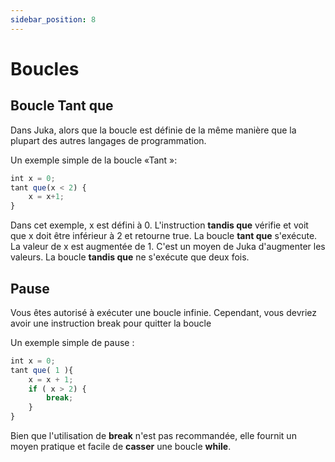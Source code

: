 ```yaml
---
sidebar_position: 8
---
```


# Boucles

## Boucle Tant que

Dans Juka, alors que la boucle est définie de la même manière que la plupart des autres langages de programmation.

Un exemple simple de la boucle «Tant »:

```jsx
int x = 0;
tant que(x < 2) {
    x = x+1;
}
```

Dans cet exemple, x est défini à 0. L'instruction **tandis que** vérifie et voit que x doit être inférieur à 2 et retourne true. La boucle **tant que** s'exécute. La valeur de x est augmentée de 1. C'est un moyen de Juka d'augmenter les valeurs. La boucle **tandis que** ne s'exécute que deux fois.

## Pause
Vous êtes autorisé à exécuter une boucle infinie. Cependant, vous devriez avoir une instruction break pour quitter la boucle

Un exemple simple de pause :

```jsx
int x = 0;
tant que( 1 ){
    x = x + 1;
    if ( x > 2) {
        break;
    }
}
```

Bien que l'utilisation de **break** n'est pas recommandée, elle fournit un moyen pratique et facile de **casser** une boucle **while**.